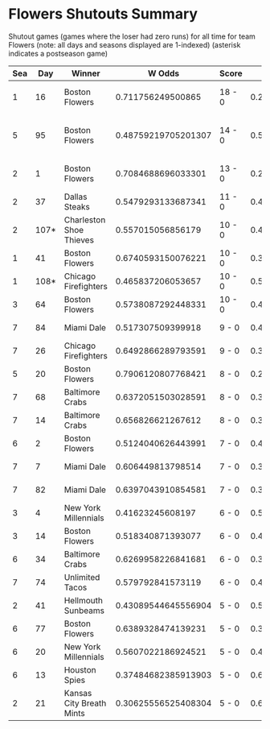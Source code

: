 # Flowers Shutouts Summary



Shutout games (games where the loser had zero runs) for all time for team Flowers (note: all days and seasons displayed are 1-indexed) (asterisk indicates a postseason game)


| Sea | Day | Winner | W Odds | Score | L Odds | Loser | 
| ------ |------ |------ |------ |------ |------ |------ |
| 1 | 16 | Boston Flowers | 0.711756249500865 | 18 - 0 | 0.28824375049913403 | Charleston Shoe Thieves | 
| 5 | 95 | Boston Flowers | 0.48759219705201307 | 14 - 0 | 0.512407802947987 | Kansas City Breath Mints | 
| 2 | 1 | Boston Flowers | 0.7084688696033301 | 13 - 0 | 0.291531130396669 | Charleston Shoe Thieves | 
| 2 | 37 | Dallas Steaks | 0.5479293133687341 | 11 - 0 | 0.45207068663126504 | Boston Flowers | 
| 2 | 107* | Charleston Shoe Thieves | 0.557015056856179 | 10 - 0 | 0.44298494314382003 | Boston Flowers | 
| 1 | 41 | Boston Flowers | 0.6740593150076221 | 10 - 0 | 0.32594068499237705 | New York Millennials | 
| 1 | 108* | Chicago Firefighters | 0.465837206053657 | 10 - 0 | 0.534162793946342 | Boston Flowers | 
| 3 | 64 | Boston Flowers | 0.5738087292448331 | 10 - 0 | 0.42619127075516605 | Dallas Steaks | 
| 7 | 84 | Miami Dale | 0.517307509399918 | 9 - 0 | 0.482692490600081 | Boston Flowers | 
| 7 | 26 | Chicago Firefighters | 0.6492866289793591 | 9 - 0 | 0.35071337102064004 | Boston Flowers | 
| 5 | 20 | Boston Flowers | 0.7906120807768421 | 8 - 0 | 0.20938791922315803 | Unlimited Tacos | 
| 7 | 68 | Baltimore Crabs | 0.6372051503028591 | 8 - 0 | 0.36279484969714004 | Boston Flowers | 
| 7 | 14 | Baltimore Crabs | 0.656826621267612 | 8 - 0 | 0.343173378732387 | Boston Flowers | 
| 6 | 2 | Boston Flowers | 0.5124040626443991 | 7 - 0 | 0.48759593735560103 | Miami Dalé | 
| 7 | 7 | Miami Dale | 0.606449813798514 | 7 - 0 | 0.393550186201485 | Boston Flowers | 
| 7 | 82 | Miami Dale | 0.6397043910854581 | 7 - 0 | 0.36029560891454104 | Boston Flowers | 
| 3 | 4 | New York Millennials | 0.41623245608197 | 6 - 0 | 0.5837675439180291 | Boston Flowers | 
| 3 | 14 | Boston Flowers | 0.518340871393077 | 6 - 0 | 0.48165912860692206 | Hawaii Fridays | 
| 6 | 34 | Baltimore Crabs | 0.6269958226841681 | 6 - 0 | 0.373004177315831 | Boston Flowers | 
| 7 | 74 | Unlimited Tacos | 0.579792841573119 | 6 - 0 | 0.42020715842688006 | Boston Flowers | 
| 2 | 41 | Hellmouth Sunbeams | 0.43089544645556904 | 5 - 0 | 0.56910455354443 | Boston Flowers | 
| 6 | 77 | Boston Flowers | 0.6389328474139231 | 5 - 0 | 0.361067152586076 | Unlimited Tacos | 
| 6 | 20 | New York Millennials | 0.5607022186924521 | 5 - 0 | 0.43929778130754704 | Boston Flowers | 
| 6 | 13 | Houston Spies | 0.37484682385913903 | 5 - 0 | 0.6251531761408601 | Boston Flowers | 
| 2 | 21 | Kansas City Breath Mints | 0.30625556525408304 | 5 - 0 | 0.6937444347459161 | Boston Flowers | 


